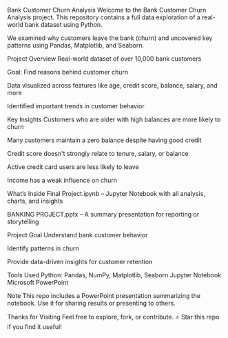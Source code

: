 Bank Customer Churn Analysis
Welcome to the Bank Customer Churn Analysis project.
This repository contains a full data exploration of a real-world bank dataset using Python.

We examined why customers leave the bank (churn) and uncovered key patterns using Pandas, Matplotlib, and Seaborn.

Project Overview
Real-world dataset of over 10,000 bank customers

Goal: Find reasons behind customer churn

Data visualized across features like age, credit score, balance, salary, and more

Identified important trends in customer behavior

Key Insights
Customers who are older with high balances are more likely to churn

Many customers maintain a zero balance despite having good credit

Credit score doesn't strongly relate to tenure, salary, or balance

Active credit card users are less likely to leave

Income has a weak influence on churn

What’s Inside
Final Project.ipynb – Jupyter Notebook with all analysis, charts, and insights

BANKING PROJECT.pptx – A summary presentation for reporting or storytelling

Project Goal
Understand bank customer behavior

Identify patterns in churn

Provide data-driven insights for customer retention

Tools Used
Python: Pandas, NumPy, Matplotlib, Seaborn
Jupyter Notebook
Microsoft PowerPoint

Note
This repo includes a PowerPoint presentation summarizing the notebook.
Use it for sharing results or presenting to others.

Thanks for Visiting
Feel free to explore, fork, or contribute.
⭐ Star this repo if you find it useful!

